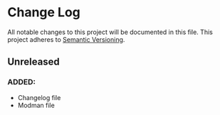 # Change Log
All notable changes to this project will be documented in this file. This project adheres to [Semantic Versioning](http://semver.org/).

## Unreleased
### ADDED:
- Changelog file
- Modman file